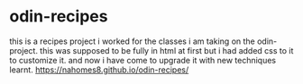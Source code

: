 # odin-recipes
this is a recipes project i worked for the classes i am taking on the odin-project. this was supposed to be fully in html at first but i had added css to it to customize it.
and now i have come to upgrade it with new techniques learnt.
https://nahomes8.github.io/odin-recipes/
